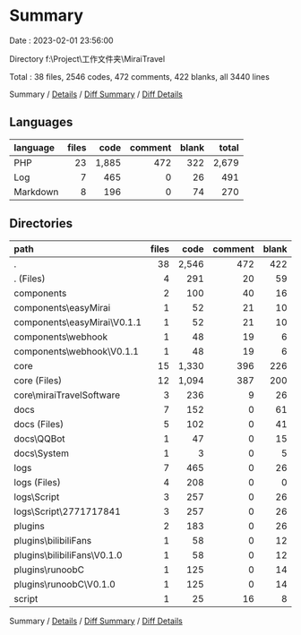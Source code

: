 # Summary

Date : 2023-02-01 23:56:00

Directory f:\\Project\\工作文件夹\\MiraiTravel

Total : 38 files,  2546 codes, 472 comments, 422 blanks, all 3440 lines

Summary / [Details](details.md) / [Diff Summary](diff.md) / [Diff Details](diff-details.md)

## Languages
| language | files | code | comment | blank | total |
| :--- | ---: | ---: | ---: | ---: | ---: |
| PHP | 23 | 1,885 | 472 | 322 | 2,679 |
| Log | 7 | 465 | 0 | 26 | 491 |
| Markdown | 8 | 196 | 0 | 74 | 270 |

## Directories
| path | files | code | comment | blank | total |
| :--- | ---: | ---: | ---: | ---: | ---: |
| . | 38 | 2,546 | 472 | 422 | 3,440 |
| . (Files) | 4 | 291 | 20 | 59 | 370 |
| components | 2 | 100 | 40 | 16 | 156 |
| components\\easyMirai | 1 | 52 | 21 | 10 | 83 |
| components\\easyMirai\\V0.1.1 | 1 | 52 | 21 | 10 | 83 |
| components\\webhook | 1 | 48 | 19 | 6 | 73 |
| components\\webhook\\V0.1.1 | 1 | 48 | 19 | 6 | 73 |
| core | 15 | 1,330 | 396 | 226 | 1,952 |
| core (Files) | 12 | 1,094 | 387 | 200 | 1,681 |
| core\\miraiTravelSoftware | 3 | 236 | 9 | 26 | 271 |
| docs | 7 | 152 | 0 | 61 | 213 |
| docs (Files) | 5 | 102 | 0 | 41 | 143 |
| docs\\QQBot | 1 | 47 | 0 | 15 | 62 |
| docs\\System | 1 | 3 | 0 | 5 | 8 |
| logs | 7 | 465 | 0 | 26 | 491 |
| logs (Files) | 4 | 208 | 0 | 0 | 208 |
| logs\\Script | 3 | 257 | 0 | 26 | 283 |
| logs\\Script\\2771717841 | 3 | 257 | 0 | 26 | 283 |
| plugins | 2 | 183 | 0 | 26 | 209 |
| plugins\\bilibiliFans | 1 | 58 | 0 | 12 | 70 |
| plugins\\bilibiliFans\\V0.1.0 | 1 | 58 | 0 | 12 | 70 |
| plugins\\runoobC | 1 | 125 | 0 | 14 | 139 |
| plugins\\runoobC\\V0.1.0 | 1 | 125 | 0 | 14 | 139 |
| script | 1 | 25 | 16 | 8 | 49 |

Summary / [Details](details.md) / [Diff Summary](diff.md) / [Diff Details](diff-details.md)